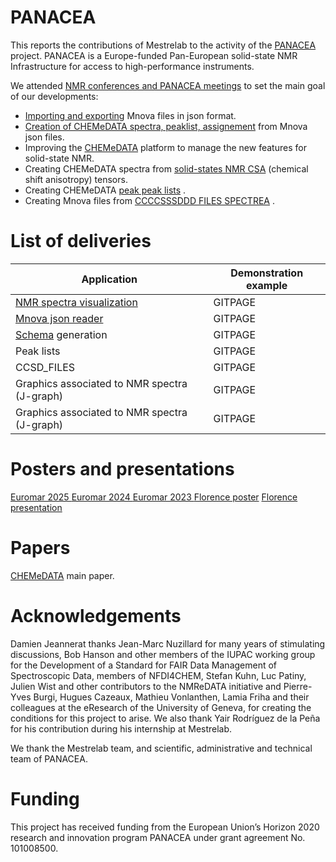 # PANACEA

This reports the contributions of Mestrelab to the activity of the [PANACEA](https://panacea-nmr.eu/) project. PANACEA is a Europe-funded Pan-European solid-state NMR Infrastructure for access to high-performance instruments.

We attended [NMR conferences and PANACEA meetings](./conferences.md) to set the main goal of our developments:

- [Importing and exporting](./mnova-json.md) Mnova files in json format.
- [Creation of CHEMeDATA spectra, peaklist, assignement](./mnova-reader.md) from Mnova json files.
- Improving the [CHEMeDATA](https://chemedata.github.io/) platform to manage the new features for solid-state NMR.
- Creating CHEMeDATA spectra from [solid-states NMR CSA](nmr-csa.md) (chemical shift anisotropy) tensors.
- Creating CHEMeDATA [peak peak lists](./pealist.md) .
- Creating Mnova files from [CCCCSSSDDD FILES SPECTREA]() .

# List of deliveries

|Application|Demonstration example|
|--------|---|
|[NMR spectra visualization](https://github.com/CHEMeDATA/NMRspectrum-viewer) | GITPAGE |
|[Mnova json reader](https://github.com/CHEMeDATA/MnovaJson-reader) | GITPAGE |
|[Schema](https://github.com/CHEMeDATA/schema) generation| GITPAGE |
|Peak lists | GITPAGE |
|CCSD_FILES | GITPAGE |
|Graphics associated to NMR spectra (J-graph) | GITPAGE |
|Graphics associated to NMR spectra (J-graph) | GITPAGE |

# Posters and presentations

[Euromar 2025 ](./doc/Panacea2025posterNoBird.pdf) 
[Euromar 2024 ](./doc/JeanneratPosterEuromarPanaceaJune2024.pdf) 
[Euromar 2023 ](Link-to-poster1) 
[Florence poster](Link-to-posterFlorence) 
[Florence presentation](Link-to-posterFlorence) 

# Papers

[CHEMeDATA](Link-to-paper) main paper.

# Acknowledgements

Damien Jeannerat thanks Jean-Marc Nuzillard for many years of stimulating discussions, Bob Hanson and other members of the IUPAC working group for the Development of a Standard for FAIR Data Management of Spectroscopic Data, members of NFDI4CHEM, Stefan Kuhn, Luc Patiny, Julien Wist and other contributors to the NMReDATA initiative and Pierre-Yves Burgi, Hugues Cazeaux, Mathieu Vonlanthen, Lamia Friha and their colleagues at the eResearch of the University of Geneva, for creating the conditions for this project to arise. We also thank Yair Rodríguez de la Peña for his contribution during his internship at Mestrelab.

We thank the Mestrelab team, and scientific, administrative and technical team of PANACEA. 

# Funding

This project has received funding from the European Union’s Horizon 2020 research and innovation program PANACEA under grant agreement No. 101008500. 